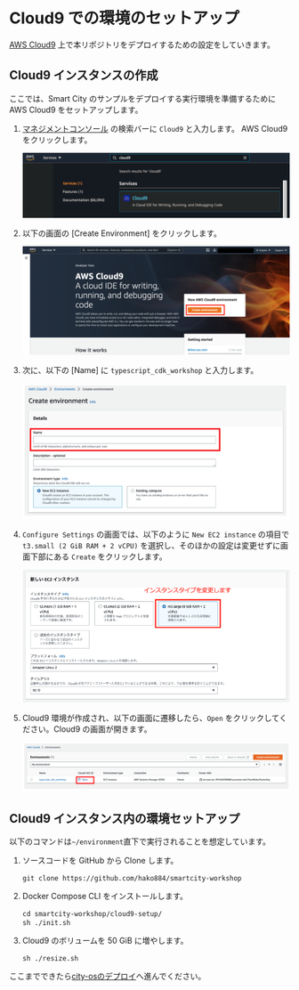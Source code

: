 # Cloud9 での環境のセットアップ

[AWS Cloud9](https://aws.amazon.com/jp/cloud9/) 上で本リポジトリをデプロイするための設定をしていきます。

## Cloud9 インスタンスの作成

ここでは、Smart City のサンプルをデプロイする実行環境を準備するために AWS Cloud9 をセットアップします。

1. [マネジメントコンソール](https://console.aws.amazon.com/console/home) の検索バーに `Cloud9` と入力します。
AWS Cloud9 をクリックします。

    ![](./image/01_search_cloud9.png)

2. 以下の画面の [Create Environment] をクリックします。

    ![](./image/02_cloud9_create_environment.png)

3. 次に、以下の [Name] に `typescript_cdk_workshop` と入力します。

    ![](./image/03_name_environment.png)

4. `Configure Settings` の画面では、以下のように `New EC2 instance` の項目で `t3.small (2 GiB RAM + 2 vCPU)` を選択し、そのほかの設定は変更せずに画面下部にある `Create` をクリックします。

    ![](./image/04_extra_cloud9_settings.png)

5. Cloud9 環境が作成され、以下の画面に遷移したら、`Open` をクリックしてください。Cloud9 の画面が開きます。

    ![](./image/05_open_cloud9.png)

## Cloud9 インスタンス内の環境セットアップ

以下のコマンドは`~/environment`直下で実行されることを想定しています。

1. ソースコードを GitHub から Clone します。

    ```shell
    git clone https://github.com/hako884/smartcity-workshop
    ```

2. Docker Compose CLI をインストールします。

    ```shell
    cd smartcity-workshop/cloud9-setup/
    sh ./init.sh
    ```

3. Cloud9 のボリュームを 50 GiB に増やします。

    ```shell
    sh ./resize.sh
    ```

ここまでできたら[city-osのデプロイ](../city-os/README.md)へ進んでください。

